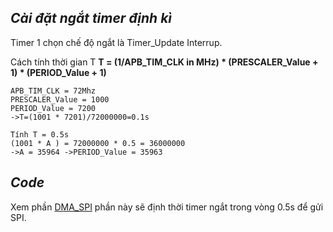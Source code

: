 ***Cài đặt ngắt timer định kì***
---------

Timer 1 chọn chế độ ngắt là Timer_Update Interrup.

Cách tính thời gian T **T = (1/APB_TIM_CLK in MHz) * (PRESCALER_Value + 1) * (PERIOD_Value + 1)**
```
APB_TIM_CLK = 72Mhz
PRESCALER_Value = 1000
PERIOD_Value = 7200
->T=(1001 * 7201)/72000000=0.1s
```
```
Tính T = 0.5s
(1001 * A ) = 72000000 * 0.5 = 36000000
->A = 35964 ->PERIOD_Value = 35963
```

***Code***
--------
Xem phần [DMA_SPI](DMA_SPI) phần này sẽ định thời timer ngắt trong vòng 0.5s để gửi SPI.

